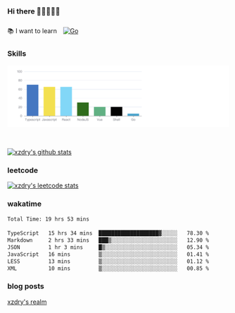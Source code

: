 ### Hi there 👋👋👋👋👋

 :books: I want to learn <a href="https://go.dev/" target="_blank"><img style="margin: 10px" src="https://profilinator.rishav.dev/skills-assets/go-original.svg" alt="Go" height="50" /></a>  

### Skills
![](img/2022-09-05-22-04-20.png)

<br />

[![xzdry's github stats](https://github-readme-stats.vercel.app/api?username=xzdry&count_private=true&show_icons=true&theme=vue)](https://github.com/xzdry)

### leetcode
[![xzdry's leetcode stats](https://leetcard.jacoblin.cool/xzdry-2?theme=light&font=Anek%20Kannada&site=cn)](https://leetcode.cn/u/xzdry-2/)

### wakatime
<!--START_SECTION:waka-->

```text
Total Time: 19 hrs 53 mins

TypeScript   15 hrs 34 mins  ███████████████████▓░░░░░   78.30 %
Markdown     2 hrs 33 mins   ███▒░░░░░░░░░░░░░░░░░░░░░   12.90 %
JSON         1 hr 3 mins     █▒░░░░░░░░░░░░░░░░░░░░░░░   05.34 %
JavaScript   16 mins         ▒░░░░░░░░░░░░░░░░░░░░░░░░   01.41 %
LESS         13 mins         ▒░░░░░░░░░░░░░░░░░░░░░░░░   01.12 %
XML          10 mins         ▒░░░░░░░░░░░░░░░░░░░░░░░░   00.85 %
```

<!--END_SECTION:waka-->

### blog posts
[xzdry's realm](https://www.justdry.net/)
